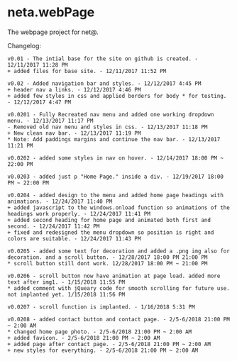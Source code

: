 # neta.webPage
The webpage project for net@.

Changelog:

    v0.01 - The intial base for the site on github is created. - 12/11/2017 11:28 PM
    + added files for base site. - 12/11/2017 11:52 PM 

    v0.02 - Added navigation bar and styles. - 12/12/2017 4:45 PM
    + header nav a links. - 12/12/2017 4:46 PM
    + added few styles in css and applied borders for body * for testing. - 12/12/2017 4:47 PM

    v0.0201 - Fully Recreated nav menu and added one working dropdown menu. - 12/13/2017 11:17 PM
    - Removed old nav menu and styles in css. - 12/13/2017 11:18 PM
    + New clean nav bar. - 12/13/2017 11:19 PM
    * Note: Add paddings margins and continue the nav bar. - 12/13/2017 11:21 PM

    v0.0202 - added some styles in nav on hover. - 12/14/2017 18:00 PM ~ 22:00 PM
    
    v0.0203 - added just p "Home Page." inside a div. - 12/19/2017 18:00 PM ~ 22:00 PM

    v0.0204 - added design to the menu and added home page headings with animations. - 12/24/2017 11:40 PM
    + added javascript to the windows.onload function so animations of the headings work properly. - 12/24/2017 11:41 PM
    + added second heading for home page and animated both first and second. - 12/24/2017 11:42 PM
    + fixed and redesigned the menu dropdown so position is right and colors are suitable. - 12/24/2017 11:43 PM

    v0.0205 - added some text for decoration and added a .png img also for decoration. and a scroll button. - 12/28/2017 18:00 PM 21:00 PM
    * scroll button still dont work. 12/28/2017 18:00 PM ~ 21:00 PM

    v0.0206 - scroll button now have animation at page load. added more text after img1. - 1/15/2018 11:55 PM
    * added comment with jQueary code for smooth scrolling for future use. not implanted yet. 1/15/2018 11:56 PM

    v0.0207 - scroll function is implanted. - 1/16/2018 5:31 PM

    v0.0208 - added contact button and contact page. - 2/5-6/2018 21:00 PM ~ 2:00 AM
    * changed home page photo. - 2/5-6/2018 21:00 PM ~ 2:00 AM
    + added favicon. - 2/5-6/2018 21:00 PM ~ 2:00 AM
    + added page after contact page. - 2/5-6/2018 21:00 PM ~ 2:00 AM
    + new styles for everything. - 2/5-6/2018 21:00 PM ~ 2:00 AM
